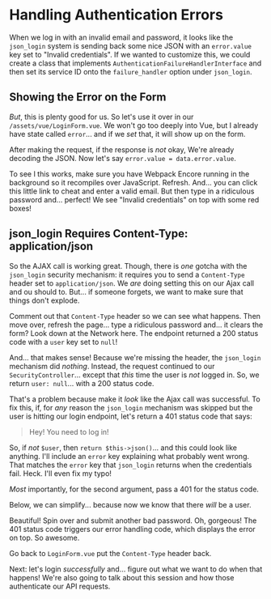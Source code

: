 # Handling Authentication Errors

When we log in with an invalid email and password, it looks like the `json_login`
system is sending back some nice JSON with an `error.value` key set to "Invalid
credentials". If we wanted to customize this, we could create a class that implements
`AuthenticationFailureHandlerInterface` and then set its service ID onto the
`failure_handler` option under `json_login`.

## Showing the Error on the Form

*But*, this is plenty good for us. So let's use it over in our
`/assets/vue/LoginForm.vue`. We won't go too deeply into Vue, but I already have
state called `error`... and if we *set* that, it will show up on the form.

After making the request, if the response is *not* okay, We're already decoding
the JSON. Now let's say `error.value = data.error.value`.

To see I this works, make sure you have Webpack Encore running in the background
so it recompiles over JavaScript. Refresh. And... you can click this little
link to cheat and enter a valid email. But then type in a ridiculous password and...
perfect! We see "Invalid credentials" on top with some red boxes!

## json_login Requires Content-Type: application/json

So the AJAX call is working great. Though, there is *one* gotcha with the `json_login`
security mechanism: it requires you to send a `Content-Type` header set to
`application/json`. We *are* doing setting this on our Ajax call and ou should
to. But... if someone forgets, we want to make sure that things don't explode.

Comment out that `Content-Type` header so we can see what happens. Then move over,
refresh the page... type a ridiculous password and... it clears the form? Look
down at the Network here. The endpoint returned a 200 status code with a `user`
key set to `null`!

And... that makes sense! Because we're missing the header, the `json_login` mechanism
did *nothing*. Instead, the request continued to our `SecurityController`... except
that *this* time the user is *not* logged in. So, we return `user: null`... with
a 200 status code.

That's a problem because make it *look* like the Ajax call was successful. To fix
this, if, for *any* reason the `json_login` mechanism was skipped but the user is
hitting our login endpoint, let's return a 401 status code that says:

> Hey! You need to log in!

So, if *not* `$user`, then `return $this->json()`... and this could look like anything.
I'll include an `error` key explaining what probably went wrong. That matches the
`error` key that `json_login` returns when the credentials fail. Heck. I'll even
fix my typo!

*Most* importantly, for the second argument, pass a 401 for the status code.

Below, we can simplify... because now we know that there *will* be a user.

Beautiful! Spin over and submit another bad password. Oh, gorgeous! The 401 status
code triggers our error handling code, which displays the error on top. So awesome.

Go back to `LoginForm.vue` put the `Content-Type` header back.

Next: let's login *successfully* and... figure out what we want to do when that
happens! We're also going to talk about this session and how those authenticate our
API requests.
